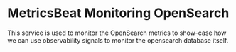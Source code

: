 # MetricsBeat Monitoring OpenSearch
This service is used to monitor the OpenSearch metrics to show-case how we can use observability signals to monitor the opensearch database itself.